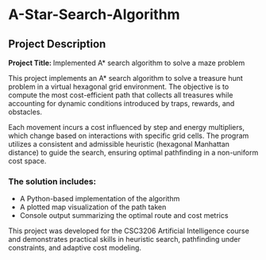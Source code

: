 # A-Star-Search-Algorithm

## Project Description
<b> Project Title: </b> Implemented A* search algorithm to solve a maze problem

This project implements an A* search algorithm to solve a treasure hunt problem in a virtual hexagonal grid environment. The objective is to compute the most cost-efficient path that collects all treasures while accounting for dynamic conditions introduced by traps, rewards, and obstacles.

Each movement incurs a cost influenced by step and energy multipliers, which change based on interactions with specific grid cells. The program utilizes a consistent and admissible heuristic (hexagonal Manhattan distance) to guide the search, ensuring optimal pathfinding in a non-uniform cost space.

### The solution includes:

- A Python-based implementation of the algorithm
- A plotted map visualization of the path taken
- Console output summarizing the optimal route and cost metrics

This project was developed for the CSC3206 Artificial Intelligence course and demonstrates practical skills in heuristic search, pathfinding under constraints, and adaptive cost modeling.
